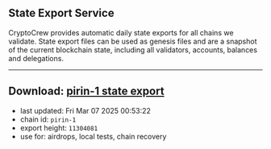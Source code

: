 ## State Export Service
CryptoCrew provides automatic daily state exports for all chains we validate. State export files can be used as genesis files and are a snapshot of the current blockchain state, including all validators, accounts, balances and delegations.

---
**Download: [pirin-1 state export](https://dl-eu2.ccvalidators.com/SERVICE/nolus/pirin-1_export_11304081.json)**
---

- last updated: Fri Mar 07 2025 00:53:22
- chain id: `pirin-1`
- export height: `11304081`
- use for: airdrops, local tests, chain recovery
